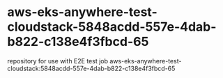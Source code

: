 # aws-eks-anywhere-test-cloudstack-5848acdd-557e-4dab-b822-c138e4f3fbcd-65
repository for use with E2E test job aws-eks-anywhere-test-cloudstack:5848acdd-557e-4dab-b822-c138e4f3fbcd-65
